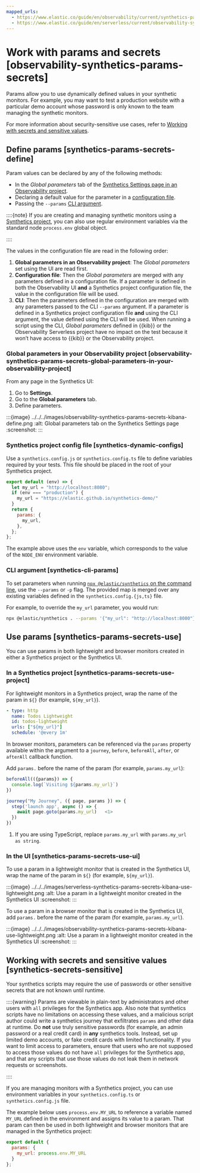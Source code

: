 ```yaml
---
mapped_urls:
  - https://www.elastic.co/guide/en/observability/current/synthetics-params-secrets.html
  - https://www.elastic.co/guide/en/serverless/current/observability-synthetics-params-secrets.html
---
```


# Work with params and secrets [observability-synthetics-params-secrets]

Params allow you to use dynamically defined values in your synthetic monitors. For example, you may want to test a production website with a particular demo account whose password is only known to the team managing the synthetic monitors.

For more information about security-sensitive use cases, refer to [Working with secrets and sensitive values](../../../solutions/observability/apps/work-with-params-secrets.md#synthetics-secrets-sensitive).


## Define params [synthetics-params-secrets-define]

Param values can be declared by any of the following methods:

* In the *Global parameters* tab of the [Synthetics Settings page in an Observability project](../../../solutions/observability/apps/configure-synthetics-settings.md#synthetics-settings-global-parameters).
* Declaring a default value for the parameter in a [configuration file](../../../solutions/observability/apps/work-with-params-secrets.md#synthetics-dynamic-configs).
* Passing the `--params` [CLI argument](../../../solutions/observability/apps/work-with-params-secrets.md#synthetics-cli-params).

::::{note}
If you are creating and managing synthetic monitors using a [Synthetics project](../../../solutions/observability/apps/create-monitors-with-project-monitors.md), you can also use regular environment variables via the standard node `process.env` global object.

::::


The values in the configuration file are read in the following order:

1. **Global parameters in an Observability project**: The *Global parameters* set using the UI are read first.
2. **Configuration file**: Then the *Global parameters* are merged with any parameters defined in a configuration file. If a parameter is defined in both the Observability UI **and** a Synthetics project configuration file, the value in the configuration file will be used.
3. **CLI**: Then the parameters defined in the configuration are merged with any parameters passed to the CLI `--params` argument. If a parameter is defined in a Synthetics project configuration file **and** using the CLI argument, the value defined using the CLI will be used. When running a script using the CLI, *Global parameters* defined in {{kib}} or the Observability Serverless project have no impact on the test because it won’t have access to {{kib}} or the Observability project.


### Global parameters in your Observability project [observability-synthetics-params-secrets-global-parameters-in-your-observability-project]

From any page in the Synthetics UI:

1. Go to **Settings**.
2. Go to the **Global parameters** tab.
3. Define parameters.

:::{image} ../../../images/observability-synthetics-params-secrets-kibana-define.png
:alt: Global parameters tab on the Synthetics Settings page
:screenshot:
:::


### Synthetics project config file [synthetics-dynamic-configs]

Use a `synthetics.config.js` or `synthetics.config.ts` file to define variables required by your tests. This file should be placed in the root of your Synthetics project.

```js
export default (env) => {
  let my_url = "http://localhost:8080";
  if (env === "production") {
    my_url = "https://elastic.github.io/synthetics-demo/"
  }
  return {
    params: {
      my_url,
    },
  };
};
```

The example above uses the `env` variable, which corresponds to the value of the `NODE_ENV` environment variable.


### CLI argument [synthetics-cli-params]

To set parameters when running [`npx @elastic/synthetics` on the command line](../../../solutions/observability/apps/use-synthetics-cli.md), use the `--params` or `-p` flag. The provided map is merged over any existing variables defined in the `synthetics.config.{js,ts}` file.

For example, to override the `my_url` parameter, you would run:

```sh
npx @elastic/synthetics . --params '{"my_url": "http://localhost:8080"}'
```


## Use params [synthetics-params-secrets-use]

You can use params in both lightweight and browser monitors created in either a Synthetics project or the Synthetics UI.


### In a Synthetics project [synthetics-params-secrets-use-project]

For lightweight monitors in a Synthetics project, wrap the name of the param in `${}` (for example, `${my_url}`).

```yaml
- type: http
  name: Todos Lightweight
  id: todos-lightweight
  urls: ["${my_url}"]
  schedule: '@every 1m'
```

In browser monitors, parameters can be referenced via the `params` property available within the argument to a `journey`, `before`, `beforeAll`, `after`, or `afterAll` callback function.

Add `params.` before the name of the param (for example, `params.my_url`):

```js
beforeAll(({params}) => {
  console.log(`Visiting ${params.my_url}`)
})

journey("My Journey", ({ page, params }) => {
  step('launch app', async () => {
    await page.goto(params.my_url)   <1>
  })
})
```

1. If you are using TypeScript, replace `params.my_url` with `params.my_url as string`.



### In the UI [synthetics-params-secrets-use-ui]

To use a param in a lightweight monitor that is created in the Synthetics UI, wrap the name of the param in `${}` (for example, `${my_url}`).

:::{image} ../../../images/serverless-synthetics-params-secrets-kibana-use-lightweight.png
:alt: Use a param in a lightweight monitor created in the Synthetics UI
:screenshot:
:::

To use a param in a browser monitor that is created in the Synthetics UI, add `params.` before the name of the param (for example, `params.my_url`).

:::{image} ../../../images/observability-synthetics-params-secrets-kibana-use-lightweight.png
:alt: Use a param in a lightweight monitor created in the Synthetics UI
:screenshot:
:::


## Working with secrets and sensitive values [synthetics-secrets-sensitive]

Your synthetics scripts may require the use of passwords or other sensitive secrets that are not known until runtime.

::::{warning}
Params are viewable in plain-text by administrators and other users with `all` privileges for the Synthetics app. Also note that synthetics scripts have no limitations on accessing these values, and a malicious script author could write a synthetics journey that exfiltrates `params` and other data at runtime. Do **not** use truly sensitive passwords (for example, an admin password or a real credit card) in **any** synthetics tools. Instead, set up limited demo accounts, or fake credit cards with limited functionality. If you want to limit access to parameters, ensure that users who are not supposed to access those values do not have `all` privileges for the Synthetics app, and that any scripts that use those values do not leak them in network requests or screenshots.

::::


If you are managing monitors with a Synthetics project, you can use environment variables in your `synthetics.config.ts` or `synthetics.config.js` file.

The example below uses `process.env.MY_URL` to reference a variable named `MY_URL` defined in the environment and assigns its value to a param. That param can then be used in both lightweight and browser monitors that are managed in the Synthetics project:

```js
export default {
  params: {
    my_url: process.env.MY_URL
  }
};
```